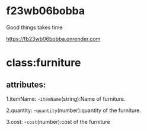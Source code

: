 # f23wb06bobba
Good things takes time

https://fb23wb06bobba.onrender.com

# class:furniture

## attributes:

1.itemName:
-`itemName`(string):Name  of furniture.

2.quantity:
-`quantity`(number):quantity of the furniture.

3.cost:
-`cost`(number):cost of the furniture


